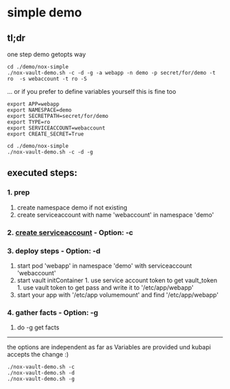 # simple demo

## tl;dr
one step demo getopts way
```
cd ./demo/nox-simple
./nox-vault-demo.sh -c -d -g -a webapp -n demo -p secret/for/demo -t ro  -s webaccount -t ro -S 
```
... or if you prefer to define variables yourself this is fine too
```
export APP=webapp
export NAMESPACE=demo
export SECRETPATH=secret/for/demo
export TYPE=ro
export SERVICEACCOUNT=webaccount
export CREATE_SECRET=True

cd ./demo/nox-simple
./nox-vault-demo.sh -c -d -g
```

## executed steps:

### 1. prep
1. create namespace demo if not existing
1. create serviceaccount with name 'webaccount' in namespace 'demo'

### 2. [create serviceaccount](./README_sa.md) - Option: -c

### 3. deploy steps - Option: -d
  1. start pod 'webapp' in namespace 'demo' with serviceaccount 'webaccount'
  1. start vault initContainer
    1. use service account token to get vault_token
    1. use vault token to get pass and write it to '/etc/app/webapp'
  1. start your app with '/etc/app volumemount' and find '/etc/app/webapp'

### 4. gather facts - Option: -g
  1. do -g  get facts

---

the options are independent as far as Variables are provided und kubapi accepts the change :)
```
./nox-vault-demo.sh -c
./nox-vault-demo.sh -d
./nox-vault-demo.sh -g
```

